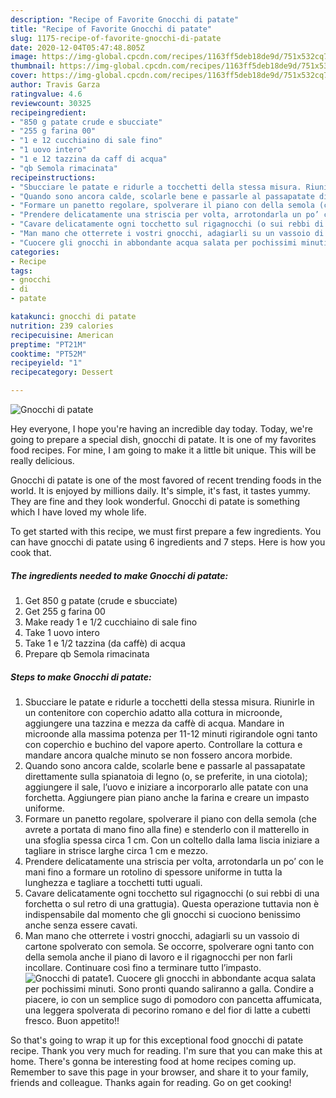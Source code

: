 ```yaml
---
description: "Recipe of Favorite Gnocchi di patate"
title: "Recipe of Favorite Gnocchi di patate"
slug: 1175-recipe-of-favorite-gnocchi-di-patate
date: 2020-12-04T05:47:48.805Z
image: https://img-global.cpcdn.com/recipes/1163ff5deb18de9d/751x532cq70/gnocchi-di-patate-recipe-main-photo.jpg
thumbnail: https://img-global.cpcdn.com/recipes/1163ff5deb18de9d/751x532cq70/gnocchi-di-patate-recipe-main-photo.jpg
cover: https://img-global.cpcdn.com/recipes/1163ff5deb18de9d/751x532cq70/gnocchi-di-patate-recipe-main-photo.jpg
author: Travis Garza
ratingvalue: 4.6
reviewcount: 30325
recipeingredient:
- "850 g patate crude e sbucciate"
- "255 g farina 00"
- "1 e 12 cucchiaino di sale fino"
- "1 uovo intero"
- "1 e 12 tazzina da caff di acqua"
- "qb Semola rimacinata"
recipeinstructions:
- "Sbucciare le patate e ridurle a tocchetti della stessa misura. Riunirle in un contenitore con coperchio adatto alla cottura in microonde, aggiungere una tazzina e mezza da caffè di acqua. Mandare in microonde alla massima potenza per 11-12 minuti rigirandole ogni tanto con coperchio e buchino del vapore aperto. Controllare la cottura e mandare ancora qualche minuto se non fossero ancora morbide."
- "Quando sono ancora calde, scolarle bene e passarle al passapatate direttamente sulla spianatoia di legno (o, se preferite, in una ciotola); aggiungere il sale, l’uovo e iniziare a incorporarlo alle patate con una forchetta. Aggiungere pian piano anche la farina e creare un impasto uniforme."
- "Formare un panetto regolare, spolverare il piano con della semola (che avrete a portata di mano fino alla fine) e stenderlo con il matterello in una sfoglia spessa circa 1 cm. Con un coltello dalla lama liscia iniziare a tagliare in strisce larghe circa 1 cm e mezzo."
- "Prendere delicatamente una striscia per volta, arrotondarla un po’ con le mani fino a formare un rotolino di spessore uniforme in tutta la lunghezza e tagliare a tocchetti tutti uguali."
- "Cavare delicatamente ogni tocchetto sul rigagnocchi (o sui rebbi di una forchetta o sul retro di una grattugia). Questa operazione tuttavia non è indispensabile dal momento che gli gnocchi si cuociono benissimo anche senza essere cavati."
- "Man mano che otterrete i vostri gnocchi, adagiarli su un vassoio di cartone spolverato con semola. Se occorre, spolverare ogni tanto con della semola anche il piano di lavoro e il rigagnocchi per non farli incollare. Continuare così fino a terminare tutto l’impasto."
- "Cuocere gli gnocchi in abbondante acqua salata per pochissimi minuti. Sono pronti quando saliranno a galla. Condire a piacere, io con un semplice sugo di pomodoro con pancetta affumicata, una leggera spolverata di pecorino romano e del fior di latte a cubetti fresco. Buon appetito!!"
categories:
- Recipe
tags:
- gnocchi
- di
- patate

katakunci: gnocchi di patate 
nutrition: 239 calories
recipecuisine: American
preptime: "PT21M"
cooktime: "PT52M"
recipeyield: "1"
recipecategory: Dessert

---
```



![Gnocchi di patate](https://img-global.cpcdn.com/recipes/1163ff5deb18de9d/751x532cq70/gnocchi-di-patate-recipe-main-photo.jpg)

Hey everyone, I hope you're having an incredible day today. Today, we're going to prepare a special dish, gnocchi di patate. It is one of my favorites food recipes. For mine, I am going to make it a little bit unique. This will be really delicious.



Gnocchi di patate is one of the most favored of recent trending foods in the world. It is enjoyed by millions daily. It's simple, it's fast, it tastes yummy. They are fine and they look wonderful. Gnocchi di patate is something which I have loved my whole life.


To get started with this recipe, we must first prepare a few ingredients. You can have gnocchi di patate using 6 ingredients and 7 steps. Here is how you cook that.

<!--inarticleads1-->

##### The ingredients needed to make Gnocchi di patate:

1. Get 850 g patate (crude e sbucciate)
1. Get 255 g farina 00
1. Make ready 1 e 1/2 cucchiaino di sale fino
1. Take 1 uovo intero
1. Take 1 e 1/2 tazzina (da caffè) di acqua
1. Prepare qb Semola rimacinata




<!--inarticleads2-->

##### Steps to make Gnocchi di patate:

1. Sbucciare le patate e ridurle a tocchetti della stessa misura. Riunirle in un contenitore con coperchio adatto alla cottura in microonde, aggiungere una tazzina e mezza da caffè di acqua. Mandare in microonde alla massima potenza per 11-12 minuti rigirandole ogni tanto con coperchio e buchino del vapore aperto. Controllare la cottura e mandare ancora qualche minuto se non fossero ancora morbide.
1. Quando sono ancora calde, scolarle bene e passarle al passapatate direttamente sulla spianatoia di legno (o, se preferite, in una ciotola); aggiungere il sale, l’uovo e iniziare a incorporarlo alle patate con una forchetta. Aggiungere pian piano anche la farina e creare un impasto uniforme.
1. Formare un panetto regolare, spolverare il piano con della semola (che avrete a portata di mano fino alla fine) e stenderlo con il matterello in una sfoglia spessa circa 1 cm. Con un coltello dalla lama liscia iniziare a tagliare in strisce larghe circa 1 cm e mezzo.
1. Prendere delicatamente una striscia per volta, arrotondarla un po’ con le mani fino a formare un rotolino di spessore uniforme in tutta la lunghezza e tagliare a tocchetti tutti uguali.
1. Cavare delicatamente ogni tocchetto sul rigagnocchi (o sui rebbi di una forchetta o sul retro di una grattugia). Questa operazione tuttavia non è indispensabile dal momento che gli gnocchi si cuociono benissimo anche senza essere cavati.
1. Man mano che otterrete i vostri gnocchi, adagiarli su un vassoio di cartone spolverato con semola. Se occorre, spolverare ogni tanto con della semola anche il piano di lavoro e il rigagnocchi per non farli incollare. Continuare così fino a terminare tutto l’impasto.
<img src="//assets-global.cpcdn.com/assets/icons/button_play-2c75c40dde080a61004c1f40b05d8f140eaff45d7e9e6481dc71c63d2e7c4909.png" alt="Gnocchi di patate">1. Cuocere gli gnocchi in abbondante acqua salata per pochissimi minuti. Sono pronti quando saliranno a galla. Condire a piacere, io con un semplice sugo di pomodoro con pancetta affumicata, una leggera spolverata di pecorino romano e del fior di latte a cubetti fresco. Buon appetito!!




So that's going to wrap it up for this exceptional food gnocchi di patate recipe. Thank you very much for reading. I'm sure that you can make this at home. There's gonna be interesting food at home recipes coming up. Remember to save this page in your browser, and share it to your family, friends and colleague. Thanks again for reading. Go on get cooking!
